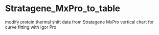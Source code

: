 # Stratagene_MxPro_to_table
modify protein thermal shift data from Stratagene MxPro vertical chart for curve fitting with Igor Pro
